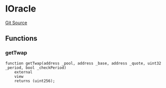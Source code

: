 # IOracle
[Git Source](https://github.com/opynfinance/squfury-monorepo/blob/334783aa87db73939fb00d5b133216b0033dfece/src/interface/IOracle.sol)


## Functions
### getTwap


```solidity
function getTwap(address _pool, address _base, address _quote, uint32 _period, bool _checkPeriod)
    external
    view
    returns (uint256);
```

